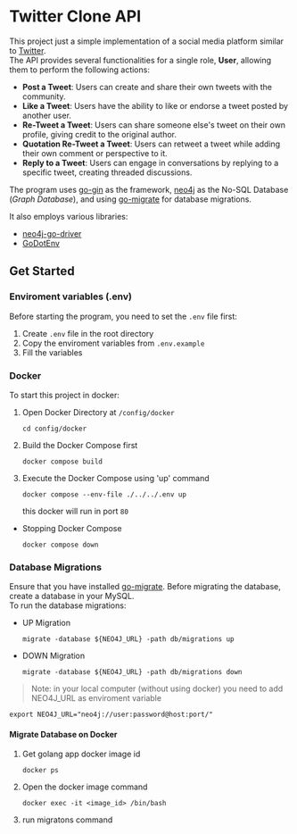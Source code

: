 # Twitter Clone API

This project just a simple implementation of a social media platform similar to [Twitter](https://www.twitter.com).  
The API provides several functionalities for a single role, <b>User</b>, allowing them to perform the following actions:
- <b>Post a Tweet</b>: Users can create and share their own tweets with the community.
- <b>Like a Tweet</b>: Users have the ability to like or endorse a tweet posted by another user.
- <b>Re-Tweet a Tweet</b>: Users can share someone else's tweet on their own profile, giving credit to the original author.
- <b>Quotation Re-Tweet a Tweet</b>: Users can retweet a tweet while adding their own comment or perspective to it.
- <b>Reply to a Tweet</b>: Users can engage in conversations by replying to a specific tweet, creating threaded discussions.
   
The program uses [go-gin](https://github.com/gin-gonic/gin) as the framework, [neo4j](https://github.com/neo4j/neo4j) as the No-SQL Database (<i>Graph Database</i>), and using [go-migrate](https://github.com/golang-migrate/migrate) for database migrations.
  
It also employs various libraries:
- [neo4j-go-driver](https://github.com/neo4j/neo4j-go-driver)
- [GoDotEnv](https://github.com/joho/godotenv)
  
## Get Started
### Enviroment variables (.env)
Before starting the program, you need to set the `.env` file first:
1. Create `.env` file in the root directory
2. Copy the enviroment variables from `.env.example`
3. Fill the variables
### Docker
To start this project in docker:
1. Open Docker Directory at `/config/docker`
   ```
   cd config/docker
   ```
2. Build the Docker Compose first
   ```
   docker compose build
   ```
3. Execute the Docker Compose using 'up' command
   ```
   docker compose --env-file ./../../.env up
   ```
   this docker will run in port `80`

- Stopping Docker Compose
  ```
  docker compose down
  ```
### Database Migrations
Ensure that you have installed [go-migrate](https://github.com/golang-migrate/migrate). Before migrating the database, create a database in your MySQL.  
To run the database migrations:
- UP Migration
  ```
  migrate -database ${NEO4J_URL} -path db/migrations up
  ```
- DOWN Migration
  ```
  migrate -database ${NEO4J_URL} -path db/migrations down
  ```
> Note: in your local computer (without using docker) you need to add NEO4J_URL as enviroment variable
 ```
export NEO4J_URL="neo4j://user:password@host:port/"
 ```

 #### Migrate Database on Docker
1. Get golang app docker image id
   ```
   docker ps
   ```
2. Open the docker image command
   ```
   docker exec -it <image_id> /bin/bash
   ```
3. run migratons command